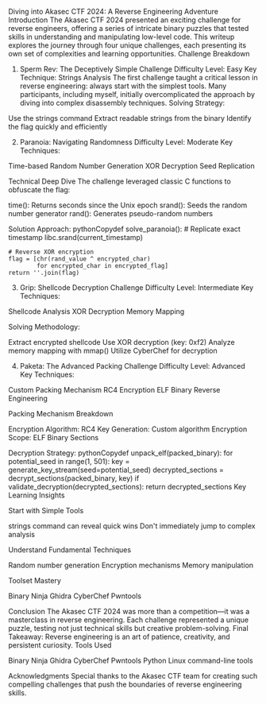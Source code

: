 Diving into Akasec CTF 2024: A Reverse Engineering Adventure
Introduction
The Akasec CTF 2024 presented an exciting challenge for reverse engineers, offering a series of intricate binary puzzles that tested skills in understanding and manipulating low-level code. This writeup explores the journey through four unique challenges, each presenting its own set of complexities and learning opportunities.
Challenge Breakdown
1. Sperm Rev: The Deceptively Simple Challenge
Difficulty Level: Easy
Key Technique: Strings Analysis
The first challenge taught a critical lesson in reverse engineering: always start with the simplest tools. Many participants, including myself, initially overcomplicated the approach by diving into complex disassembly techniques.
Solving Strategy:

Use the strings command
Extract readable strings from the binary
Identify the flag quickly and efficiently

2. Paranoia: Navigating Randomness
Difficulty Level: Moderate
Key Techniques:

Time-based Random Number Generation
XOR Decryption
Seed Replication

Technical Deep Dive
The challenge leveraged classic C functions to obfuscate the flag:

time(): Returns seconds since the Unix epoch
srand(): Seeds the random number generator
rand(): Generates pseudo-random numbers

Solution Approach:
pythonCopydef solve_paranoia():
    # Replicate exact timestamp
    libc.srand(current_timestamp)
    
    # Reverse XOR encryption
    flag = [chr(rand_value ^ encrypted_char) 
            for encrypted_char in encrypted_flag]
    return ''.join(flag)
3. Grip: Shellcode Decryption Challenge
Difficulty Level: Intermediate
Key Techniques:

Shellcode Analysis
XOR Decryption
Memory Mapping

Solving Methodology:

Extract encrypted shellcode
Use XOR decryption (key: 0xf2)
Analyze memory mapping with mmap()
Utilize CyberChef for decryption

4. Paketa: The Advanced Packing Challenge
Difficulty Level: Advanced
Key Techniques:

Custom Packing Mechanism
RC4 Encryption
ELF Binary Reverse Engineering

Packing Mechanism Breakdown

Encryption Algorithm: RC4
Key Generation: Custom algorithm
Encryption Scope: ELF Binary Sections

Decryption Strategy:
pythonCopydef unpack_elf(packed_binary):
    for potential_seed in range(1, 501):
        key = generate_key_stream(seed=potential_seed)
        decrypted_sections = decrypt_sections(packed_binary, key)
        if validate_decryption(decrypted_sections):
            return decrypted_sections
Key Learning Insights

Start with Simple Tools

strings command can reveal quick wins
Don't immediately jump to complex analysis


Understand Fundamental Techniques

Random number generation
Encryption mechanisms
Memory manipulation


Toolset Mastery

Binary Ninja
Ghidra
CyberChef
Pwntools



Conclusion
The Akasec CTF 2024 was more than a competition—it was a masterclass in reverse engineering. Each challenge represented a unique puzzle, testing not just technical skills but creative problem-solving.
Final Takeaway: Reverse engineering is an art of patience, creativity, and persistent curiosity.
Tools Used

Binary Ninja
Ghidra
CyberChef
Pwntools
Python
Linux command-line tools

Acknowledgments
Special thanks to the Akasec CTF team for creating such compelling challenges that push the boundaries of reverse engineering skills.